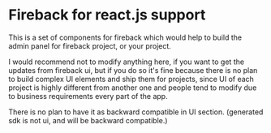 # Fireback for react.js support

This is a set of components for fireback which would help to build the admin panel for fireback
project, or your project.

I would recommend not to modify anything here, if you want to get the updates from fireback ui,
but if you do so it's fine because there is no plan to build complex UI elements
and ship them for projects, since UI of each project is highly different from another
one and people tend to modify due to business requirements every part of the app.

There is no plan to have it as backward compatible in UI section. (generated sdk is not ui, and 
will be backward compatible.)
